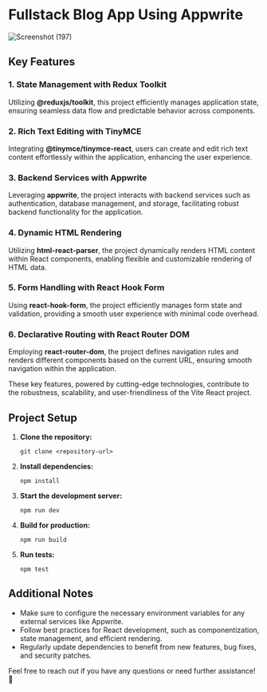 # Fullstack Blog App Using Appwrite

![Screenshot (197)](https://github.com/PranavBarthwal/BlogApp/assets/110532770/786c27cd-096a-48a0-a956-c09b1ccb0f7c)


## Key Features

### 1. State Management with Redux Toolkit
Utilizing **@reduxjs/toolkit**, this project efficiently manages application state, ensuring seamless data flow and predictable behavior across components.

### 2. Rich Text Editing with TinyMCE
Integrating **@tinymce/tinymce-react**, users can create and edit rich text content effortlessly within the application, enhancing the user experience.

### 3. Backend Services with Appwrite
Leveraging **appwrite**, the project interacts with backend services such as authentication, database management, and storage, facilitating robust backend functionality for the application.

### 4. Dynamic HTML Rendering
Utilizing **html-react-parser**, the project dynamically renders HTML content within React components, enabling flexible and customizable rendering of HTML data.

### 5. Form Handling with React Hook Form
Using **react-hook-form**, the project efficiently manages form state and validation, providing a smooth user experience with minimal code overhead.

### 6. Declarative Routing with React Router DOM
Employing **react-router-dom**, the project defines navigation rules and renders different components based on the current URL, ensuring smooth navigation within the application.

These key features, powered by cutting-edge technologies, contribute to the robustness, scalability, and user-friendliness of the Vite React project.

## Project Setup

1. **Clone the repository:**
   ```
   git clone <repository-url>
   ```

2. **Install dependencies:**
   ```
   npm install
   ```

3. **Start the development server:**
   ```
   npm run dev
   ```

4. **Build for production:**
   ```
   npm run build
   ```

5. **Run tests:**
   ```
   npm test
   ```


## Additional Notes

- Make sure to configure the necessary environment variables for any external services like Appwrite.
- Follow best practices for React development, such as componentization, state management, and efficient rendering.
- Regularly update dependencies to benefit from new features, bug fixes, and security patches.

Feel free to reach out if you have any questions or need further assistance! 🚀
